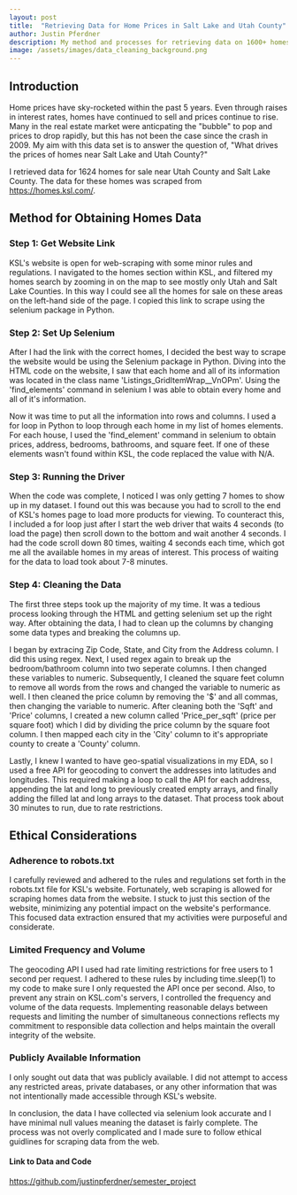 ```yaml
---
layout: post
title:  "Retrieving Data for Home Prices in Salt Lake and Utah County"
author: Justin Pferdner
description: My method and processes for retrieving data on 1600+ homes in Salt Lake and Utah county 
image: /assets/images/data_cleaning_background.png
---
```


## Introduction
Home prices have sky-rocketed within the past 5 years. Even through raises in interest rates, homes have continued to sell and prices continue to rise. Many in the real estate market were anticpating the "bubble" to pop and prices to drop rapidly, but this has not been the case since the crash in 2009. My aim with this data set is to answer the question of, "What drives the prices of homes near Salt Lake and Utah County?"

I retrieved data for 1624 homes for sale near Utah County and Salt Lake County. The data for these homes was scraped from https://homes.ksl.com/. 

## Method for Obtaining Homes Data

### Step 1: Get Website Link
KSL's website is open for web-scraping with some minor rules and regulations. I navigated to the homes section within KSL, and filtered my homes search by zooming in on the map to see mostly only Utah and Salt Lake Counties. In this way I could see all the homes for sale on these areas on the left-hand side of the page. I copied this link to scrape using the selenium package in Python. 

### Step 2: Set Up Selenium
After I had the link with the correct homes, I decided the best way to scrape the website would be using the Selenium package in Python. Diving into the HTML code on the website, I saw that each home and all of its information was located in the class name 'Listings_GridItemWrap__VnOPm'. Using the 'find_elements' command in selenium I was able to obtain every home and all of it's information. 

Now it was time to put all the information into rows and columns. I used a for loop in Python to loop through each home in my list of homes elements. For each house, I used the 'find_element' command in selenium to obtain prices, address, bedrooms, bathrooms, and square feet. If one of these elements wasn't found within KSL, the code replaced the value with N/A.

### Step 3: Running the Driver
When the code was complete, I noticed I was only getting 7 homes to show up in my dataset. I found out this was because you had to scroll to the end of KSL's homes page to load more products for viewing. To counteract this, I included a for loop just after I start the web driver that waits 4 seconds (to load the page) then scroll down to the bottom and wait another 4 seconds. I had the code scroll down 80 times, waiting 4 seconds each time, which got me all the available homes in my areas of interest. This process of waiting for the data to load took about 7-8 minutes.

### Step 4: Cleaning the Data
The first three steps took up the majority of my time. It was a tedious process looking through the HTML and getting selenium set up the right way. After obtaining the data, I had to clean up the columns by changing some data types and breaking the columns up. 

I began by extracing Zip Code, State, and City from the Address column. I did this using regex. Next, I used regex again to break up the bedroom/bathroom column into two seperate columns. I then changed these variables to numeric. Subsequently, I cleaned the square feet column to remove all words from the rows and changed the variable to numeric as well. I then cleaned the price column by removing the '$' and all commas, then changing the variable to numeric. After cleaning both the 'Sqft' and 'Price' columns, I created a new column called 'Price_per_sqft' (price per square foot) which I did by dividing the price column by the square foot column. I then mapped each city in the 'City' column to it's appropriate county to create a 'County' column.

Lastly, I knew I wanted to have geo-spatial visualizations in my EDA, so I used a free API for geocoding to convert the addresses into latitudes and longitudes. This required making a loop to call the API for each address, appending the lat and long to previously created empty arrays, and finally adding the filled lat and long arrays to the dataset. That process took about 30 minutes to run, due to rate restrictions.  

## Ethical Considerations

### Adherence to robots.txt
I carefully reviewed and adhered to the rules and regulations set forth in the robots.txt file for KSL's website. Fortunately, web scraping is allowed for scraping homes data from the website. I stuck to just this section of the website, minimizing any potential impact on the website's performance. This focused data extraction ensured that my activities were purposeful and considerate.

### Limited Frequency and Volume
The geocoding API I used had rate limiting restrictions for free users to 1 second per request. I adhered to these rules by including time.sleep(1) to my code to make sure I only requested the API once per second. Also, to prevent any strain on KSL.com's servers, I controlled the frequency and volume of the data requests. Implementing reasonable delays between requests and limiting the number of simultaneous connections reflects my commitment to responsible data collection and helps maintain the overall integrity of the website.

### Publicly Available Information
I only sought out data that was publicly available. I did not attempt to access any restricted areas, private databases, or any other information that was not intentionally made accessible through KSL's website.

In conclusion, the data I have collected via selenium look accurate and I have minimal null values meaning the dataset is fairly complete. The process was not overly complicated and I made sure to follow ethical guidlines for scraping data from the web.

#### Link to Data and Code
https://github.com/justinpferdner/semester_project